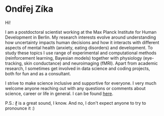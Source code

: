 # Ondřej Zíka

Hi! 

I am a postdoctoral scientist working at the Max Planck Institute for Human Development in Berlin. My research interests evolve around understanding how uncertainty impacts human decisions and how it interacts with different aspects of mental health (anxiety, eating disorders) and development. To study these topics I use range of experimental and computational methods (reinforcement learning, Bayesian models) together with physiology (eye-tracking, skin conductance) and neuroimaging (fMRI). Apart from academic research, I sometimes get involved in data science and coding projects, both for fun and as a consultant.

I strive to make science inclusive and supportive for everyone. I very much welcome anyone reaching out with any questions or comments about science, career or life in general. I can be found [here](mailto:zika@mpib-berlin.mpg.de). 


P.S.: [**ř**](https://www.youtube.com/watch?v=V9LQDTiDcrA) is a great sound, I know. And no, I don't expect anyone to try to pronounce it :)   

<!---
// add this zika-related anxiety https://pubmed.ncbi.nlm.nih.gov/29063232/
-->

